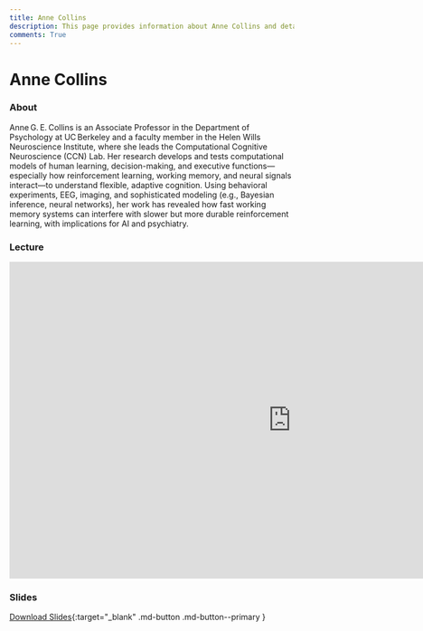 ```yaml
---
title: Anne Collins
description: This page provides information about Anne Collins and details about her talk, including its recording and slides.
comments: True
---
```


# Anne Collins

### About

Anne G. E. Collins is an Associate Professor in the Department of Psychology at UC Berkeley and a faculty member in the Helen Wills Neuroscience Institute, where she leads the Computational Cognitive Neuroscience (CCN) Lab. Her research develops and tests computational models of human learning, decision-making, and executive functions—especially how reinforcement learning, working memory, and neural signals interact—to understand flexible, adaptive cognition. Using behavioral experiments, EEG, imaging, and sophisticated modeling (e.g., Bayesian inference, neural networks), her work has revealed how fast working memory systems can interfere with slower but more durable reinforcement learning, with implications for AI and psychiatry.

### Lecture

<iframe width="996" height="560" src="https://www.youtube.com/embed/u9GQUBqKR3c?;start=63" title="YouTube video player" frameborder="0" allow="accelerometer; autoplay; clipboard-write; encrypted-media; gyroscope; picture-in-picture; web-share" referrerpolicy="strict-origin-when-cross-origin" allowfullscreen></iframe>

### Slides

<object class="pdf" 
        data="/assets/guests/anne_collins.pdf"
        width="996"
        height="560">
</object>

[Download Slides](/assets/guests/anne_collins.pdf){:target="_blank" .md-button .md-button--primary }
